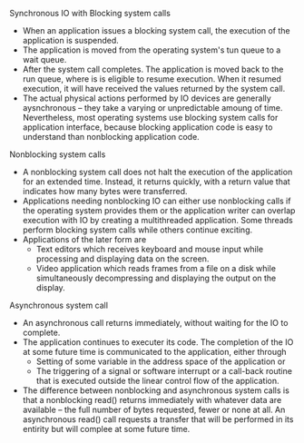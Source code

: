 ﻿Synchronous IO with Blocking system calls

- When an application issues a blocking system call, the execution of the application is suspended.
- The application is moved from the operating system's tun queue to a wait queue.
- After the system call completes. The application is moved back to the run queue, where is is eligible to resume execution. When it resumed execution, it will have received the values returned by the system call.
- The actual physical actions performed by IO devices are generally aysnchronous – they take a varying or unpredictable amoung of time. Nevertheless, most operating systems use blocking system calls for application interface, because blocking application code is easy to understand than nonblocking application code.

Nonblocking system calls

- A nonblocking system call does not halt the execution of the application for an extended time. Instead, it returns quickly, with a return value that indicates how many bytes were transferred.
- Applications needing nonblocking IO can either use nonblocking calls if the operating system provides them or the application writer can overlap execution with IO by creating a multithreaded application. Some threads perform blocking system calls while others continue exciting.
- Applications of the later form are
  - Text editors which receives keyboard and mouse input while processing and displaying data on the screen.
  - Video application which reads frames from a file on a disk while simultaneously decompressing and displaying the output on the display.

Asynchronous system call

- An asynchronous call returns immediately, without waiting for the IO to complete.
- The application continues to executer its code. The completion of the IO at some future time is communicated to the application, either through
  - Setting of some variable in the address space of the application or
  - The triggering of a signal or software interrupt or a call-back routine that is executed outside the linear control flow of the application.
- The difference between nonblocking and asynchronous system calls is that a nonblocking read() returns immediately with whatever data are available – the full number of bytes requested, fewer or none at all. An asynchronous read() call requests a transfer that will be performed in its entirity but will complee at some future time.
